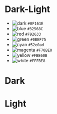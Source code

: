 # Dark-Light
- ![dark](https://placehold.co/15x15/0F161E/0F161E.png) `#0F161E`
- ![blue](https://placehold.co/15x15/32568C/32568C.png) `#32568C`
- ![red](https://placehold.co/15x15/F92633/F92633.png) `#F92633`
- ![green](https://placehold.co/15x15/0BEF75/0BEF75.png) `#0BEF75`
- ![cyan](https://placehold.co/15x15/52e0ad/52e0ad.png) `#52e0ad`
- ![magenta](https://placehold.co/15x15/F70BE0/F70BE0.png) `#F70BE0`
- ![yellow](https://placehold.co/15x15/FBE60B/FBE60B.png) `#FBE60B`
- ![white](https://placehold.co/15x15/FFFBE8/FFFBE8.png) `#FFFBE8`

# Dark

# Light